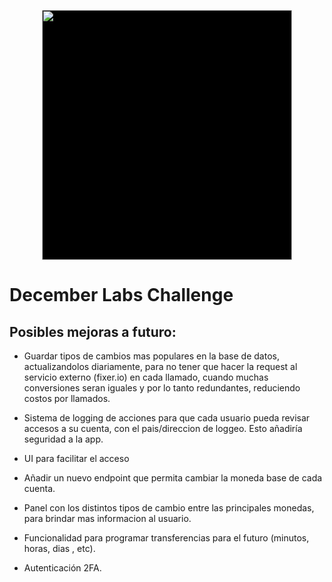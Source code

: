 <p align="center"><a href="https://decemberlabs.com/" target="_blank"><img src="https://decemberlabs.com/img/bg_logo_dl.svg" width="400" style="background-color:black"></a></p>



# December Labs Challenge

## Posibles mejoras a futuro:

- Guardar tipos de cambios mas populares en la base de datos, actualizandolos diariamente, para no tener que hacer la request al servicio externo (fixer.io) en cada llamado, cuando muchas conversiones seran iguales y por lo tanto redundantes, reduciendo costos por llamados. 

- Sistema de logging de acciones para que cada usuario pueda revisar accesos a su cuenta, con el pais/direccion de loggeo. Esto añadiría seguridad a la app.

- UI para facilitar el acceso

- Añadir un nuevo endpoint que permita cambiar la moneda base de cada cuenta.

- Panel con los distintos tipos de cambio entre las principales monedas, para brindar mas informacion al usuario.

- Funcionalidad para programar transferencias para el futuro (minutos, horas, dias , etc).

- Autenticación 2FA.


